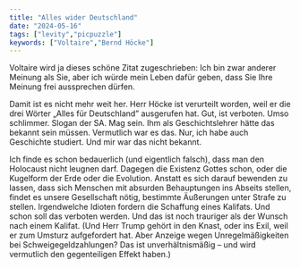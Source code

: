 ```yaml
---
title: "Alles wider Deutschland"
date: "2024-05-16"
tags: ["levity","picpuzzle"]
keywords: ["Voltaire","Bernd Höcke"]
---
```

Voltaire wird ja dieses schöne Zitat zugeschrieben: Ich bin zwar anderer Meinung als Sie, aber ich würde mein Leben dafür geben, dass Sie Ihre Meinung frei aussprechen dürfen.

Damit ist es nicht mehr weit her. Herr Höcke ist verurteilt worden, weil er die drei Wörter „Alles für Deutschland” ausgerufen hat. Gut, ist verboten. Umso schlimmer. Slogan der SA. Mag sein. Ihm als Geschichtslehrer hätte das bekannt sein müssen. Vermutlich war es das. Nur, ich habe auch Geschichte studiert. Und mir war das nicht bekannt. 

Ich finde es schon bedauerlich (und eigentlich falsch), dass man den Holocaust nicht leugnen darf. Dagegen die Existenz Gottes schon, oder die Kugelform der Erde oder die Evolution. Anstatt es sich darauf bewenden zu lassen, dass sich Menschen mit absurden Behauptungen ins Abseits stellen, findet es unsere Gesellschaft nötig, bestimmte Äußerungen unter Strafe zu stellen. Irgendwelche Idioten fordern die Schaffung eines Kalifats. Und schon soll das verboten werden. Und das ist noch trauriger als der Wunsch nach einem Kalifat. (Und Herr Trump gehört in den Knast, oder ins Exil, weil er zum Umsturz aufgefordert hat. Aber Anzeige wegen Unregelmäßigkeiten bei Schweigegeldzahlungen? Das ist unverhältnismäßig – und wird vermutlich den gegenteiligen Effekt haben.)